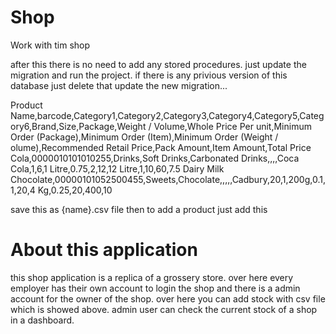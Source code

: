 # Shop
Work with tim shop

 after this there is no need to add any stored procedures.
 just update the migration and run the project.
 if there is any privious version of this database just delete that update the new migration...
 
 
 
 
Product Name,barcode,Category1,Category2,Category3,Category4,Category5,Category6,Brand,Size,Package,Weight / Volume,Whole Price Per unit,Minimum Order (Package),Minimum Order (Item),Minimum Order (Weight / olume),Recommended Retail Price,Pack Amount,Item Amount,Total Price
Cola,0000010101010255,Drinks,Soft Drinks,Carbonated Drinks,,,,Coca Cola,1,6,1 Litre,0.75,2,12,12  Litre,1,10,60,7.5
Dairy Milk Chocolate,00000101052500455,Sweets,Chocolate,,,,,Cadbury,20,1,200g,0.1,1,20,4 Kg,0.25,20,400,10


 save this as {name}.csv file then to add a product just add this


 # About this application
 
 this shop application is a replica of a grossery store. over here every employer has their own account to login the shop and there is a admin account for the owner of the shop. over here you can add stock with csv file which is showed above. admin user can check the current stock of a shop in a dashboard.
